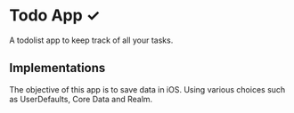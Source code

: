 # Todo App ✓

A todolist app to keep track of all your tasks.

## Implementations

The objective of this app is to save data in iOS. Using various choices such as UserDefaults, Core Data and Realm.

